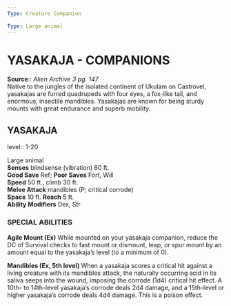 ```yaml
---
Type: Creature Companion

Type: Large animal  
---
```

# YASAKAJA - COMPANIONS

**Source**:: _Alien Archive 3 pg. 147_  
Native to the jungles of the isolated continent of Ukulam on Castrovel, yasakajas are furred quadrupeds with four eyes, a fox-like tail, and enormous, insectile mandibles. Yasakajas are known for being sturdy mounts with great endurance and superb mobility.

## YASAKAJA
level:: 1-20

Large animal  
**Senses** blindsense (vibration) 60 ft.  
**Good Save** Ref; **Poor Saves** Fort, Will  
**Speed** 50 ft., climb 30 ft.  
**Melee Attack** mandibles (P; critical corrode)  
**Space** 10 ft. **Reach** 5 ft.  
**Ability Modifiers** Dex, Str  

### SPECIAL ABILITIES

**Agile Mount (Ex)** While mounted on your yasakaja companion, reduce the DC of Survival checks to fast mount or dismount, leap, or spur mount by an amount equal to the yasakaja’s level (to a minimum of 0).

**Mandibles (Ex, 5th level)** When a yasakaja scores a critical hit against a living creature with its mandibles attack, the naturally occurring acid in its saliva seeps into the wound, imposing the corrode (1d4) critical hit effect. A 10th- to 14th-level yasakaja’s corrode deals 2d4 damage, and a 15th-level or higher yasakaja’s corrode deals 4d4 damage. This is a poison effect.
